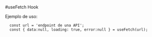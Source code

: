 #useFetch Hook

Ejemplo de uso:
```
  const url = 'endpoint de una API';
  const { data:null, loading: true, error:null } = useFetch(url);
  
```

